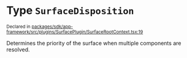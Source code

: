 # Type `SurfaceDisposition`
<sub>Declared in [packages/sdk/app-framework/src/plugins/SurfacePlugin/SurfaceRootContext.tsx:19](https://github.com/dxos/dxos/blob/4cb70f94e/packages/sdk/app-framework/src/plugins/SurfacePlugin/SurfaceRootContext.tsx#L19)</sub>


Determines the priority of the surface when multiple components are resolved.



